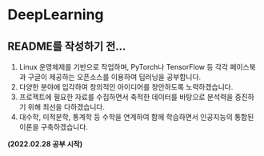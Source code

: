 # DeepLearning

## README를 작성하기 전...

  1. Linux 운영체제를 기반으로 작업하며, PyTorch나 TensorFlow 등 각각 페이스북과 구글이 제공하는 오픈소스를 이용하여 딥러닝을 공부합니다.
  2. 다양한 분야에 입각하여 창의적인 아이디어를 창안하도록 노력하겠습니다.
  3. 프로젝트에 필요한 자료를 수집하면서 축적한 데이터를 바탕으로 분석력을 증진하기 위해 최선을 다하겠습니다.
  4. 대수학, 미적분학, 통계학 등 수학을 연계하여 함께 학습하면서 인공지능의 통합된 이론을 구축하겠습니다.

**(2022.02.28 공부 시작)**
